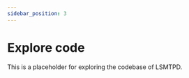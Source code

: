```yaml
---
sidebar_position: 3
---
```


# Explore code

This is a placeholder for exploring the codebase of LSMTPD.
